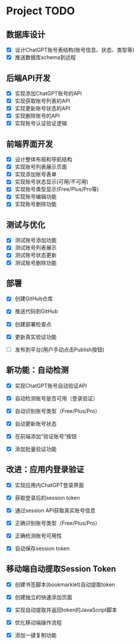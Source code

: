 # Project TODO

## 数据库设计
- [x] 设计ChatGPT账号表结构(账号信息、状态、类型等)
- [x] 推送数据库schema到远程

## 后端API开发
- [x] 实现添加ChatGPT账号的API
- [x] 实现获取账号列表的API
- [x] 实现更新账号状态的API
- [x] 实现删除账号的API
- [x] 实现账号认证验证逻辑

## 前端界面开发
- [x] 设计整体布局和导航结构
- [x] 实现账号列表展示页面
- [x] 实现添加账号表单
- [x] 实现账号状态显示(可用/不可用)
- [x] 实现账号类型显示(Free/Plus/Pro等)
- [x] 实现账号编辑功能
- [x] 实现账号删除功能

## 测试与优化
- [x] 测试账号添加功能
- [x] 测试账号列表展示
- [x] 测试账号状态更新
- [x] 测试账号删除功能

## 部署
- [x] 创建GitHub仓库
- [x] 推送代码到GitHub
- [x] 创建部署检查点
- [x] 更新真实验证功能
- [ ] 发布到平台(用户手动点击Publish按钮)



## 新功能：自动检测
- [x] 实现ChatGPT账号自动验证API
- [x] 自动检测账号是否可用（登录验证）
- [x] 自动识别账号类型（Free/Plus/Pro）
- [x] 自动更新账号状态
- [x] 在前端添加“验证账号”按钮
- [x] 添加批量验证功能



## 改进：应用内登录验证
- [x] 实现应用内ChatGPT登录界面
- [x] 获取登录后的session token
- [x] 通过session API获取真实账号信息
- [x] 正确识别账号类型（Free/Plus/Pro）
- [x] 正确检测账号可用性
- [x] 自动保存session token



## 移动端自动提取Session Token
- [x] 创建书签脚本(bookmarklet)自动提取token
- [x] 创建独立的快速添加页面
- [x] 实现自动提取并返回token的JavaScript脚本
- [x] 优化移动端操作流程
- [x] 添加一键复制功能


